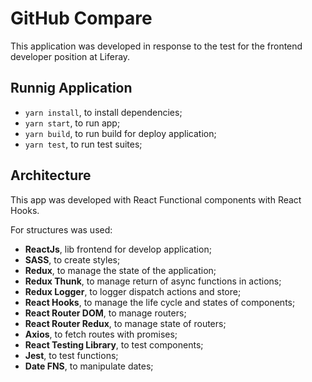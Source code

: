 # GitHub Compare

This application was developed in response to the test for the frontend developer position at Liferay.
## Runnig Application

- ```yarn install```, to install dependencies;
- ```yarn start```, to run app;
- ```yarn build```, to run build for deploy application;
- ```yarn test```, to run test suites;

## Architecture

This app was developed with React Functional components with React Hooks.

For structures was used:

- **ReactJs**, lib frontend for develop application;
- **SASS**, to create styles;
- **Redux**, to manage the state of the application;
- **Redux Thunk**, to manage return of async functions in actions;
- **Redux Logger**, to logger dispatch actions and store;
- **React Hooks**, to manage the life cycle and states of components;
- **React Router DOM**, to manage routers;
- **React Router Redux**, to manage state of routers;
- **Axios**, to fetch routes with promises; 
- **React Testing Library**, to test components;
- **Jest**, to test functions;
- **Date FNS**, to manipulate dates;
